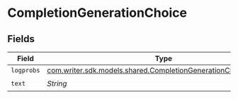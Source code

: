 # CompletionGenerationChoice


## Fields

| Field                                                                                                                        | Type                                                                                                                         | Required                                                                                                                     | Description                                                                                                                  |
| ---------------------------------------------------------------------------------------------------------------------------- | ---------------------------------------------------------------------------------------------------------------------------- | ---------------------------------------------------------------------------------------------------------------------------- | ---------------------------------------------------------------------------------------------------------------------------- |
| `logprobs`                                                                                                                   | [com.writer.sdk.models.shared.CompletionGenerationChoiceLogprobs](../../models/shared/CompletionGenerationChoiceLogprobs.md) | :heavy_minus_sign:                                                                                                           | N/A                                                                                                                          |
| `text`                                                                                                                       | *String*                                                                                                                     | :heavy_check_mark:                                                                                                           | N/A                                                                                                                          |